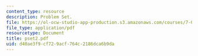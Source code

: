 ```yaml
---
content_type: resource
description: Problem Set.
file: https://ol-ocw-studio-app-production.s3.amazonaws.com/courses/7-03-genetics-fall-2004/d40ae3f9cf729acf764c2186dca6b9da_pset2.pdf
file_type: application/pdf
resourcetype: Document
title: pset2.pdf
uid: d40ae3f9-cf72-9acf-764c-2186dca6b9da
---
```

